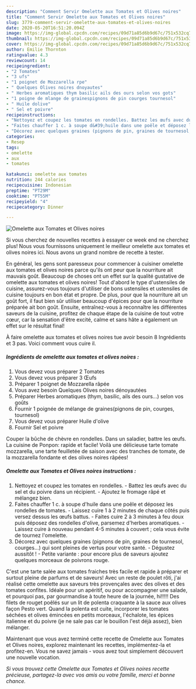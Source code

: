 ```yaml
---
description: "Comment Servir Omelette aux Tomates et Olives noires"
title: "Comment Servir Omelette aux Tomates et Olives noires"
slug: 3779-comment-servir-omelette-aux-tomates-et-olives-noires
date: 2020-05-20T16:51:20.094Z
image: https://img-global.cpcdn.com/recipes/09d71a85d6b9d67c/751x532cq70/omelette-aux-tomates-et-olives-noires-photo-principale-de-la-recette.jpg
thumbnail: https://img-global.cpcdn.com/recipes/09d71a85d6b9d67c/751x532cq70/omelette-aux-tomates-et-olives-noires-photo-principale-de-la-recette.jpg
cover: https://img-global.cpcdn.com/recipes/09d71a85d6b9d67c/751x532cq70/omelette-aux-tomates-et-olives-noires-photo-principale-de-la-recette.jpg
author: Emilie Thornton
ratingvalue: 4.3
reviewcount: 14
recipeingredient:
- "2 Tomates"
- "3 ufs"
- "1 poignet de Mozzarella rpe"
- " Quelques Olives noires dnoyautes"
- " Herbes aromatiques thym basilic ails des ours selon vos gots"
- "1 poigne de mlange de grainespignons de pin courges tournesol"
- " Huile dolive"
- " Sel et poivre"
recipeinstructions:
- "Nettoyez et coupez les tomates en rondelles. Battez les œufs avec du sel et du poivre dans un récipient. Ajoutez le fromage râpé et mélangez bien."
- "Faites chauffer 1 c. à soupe d&#39;huile dans une poêle et déposez les rondelles de tomates. Laissez cuire 1 à 2 minutes de chaque côtés puis versez dessus les œufs battus. Faites cuire 2 à 3 minutes à feu doux puis déposez des rondelles d&#39;olive, parsemez d&#39;herbes aromatiques. Laissez cuire à nouveau pendant 4-5 minutes à couvert ; cela vous évite de tournez l&#39;omelette."
- "Décorez avec quelques graines (pignons de pin, graines de tournesol, courges...) qui sont pleines de vertus pour votre santé. Dégustez aussitôt ! Petite variante : pour encore plus de saveurs ajoutez quelques morceaux de poivrons rouge."
categories:
- Resep
tags:
- omelette
- aux
- tomates

katakunci: omelette aux tomates 
nutrition: 244 calories
recipecuisine: Indonesian
preptime: "PT29M"
cooktime: "PT55M"
recipeyield: "4"
recipecategory: Dinner

---
```



![Omelette aux Tomates et Olives noires](https://img-global.cpcdn.com/recipes/09d71a85d6b9d67c/751x532cq70/omelette-aux-tomates-et-olives-noires-photo-principale-de-la-recette.jpg)

Si vous cherchez de nouvelles recettes à essayer ce week end ne cherchez plus! Nous vous fournissons uniquement le meilleur omelette aux tomates et olives noires ici. Nous avons un grand nombre de recette à tester.

En général, les gens sont paresseux pour commencer à cuisiner omelette aux tomates et olives noires parce qu'ils ont peur que la nourriture ait mauvais goût. Beaucoup de choses ont un effet sur la qualité gustative de omelette aux tomates et olives noires! Tout d'abord le type d'ustensiles de cuisine, assurez-vous toujours d'utiliser de bons ustensiles et ustensiles de cuisine toujours en bon état et propre. De plus, pour que la nourriture ait un goût fort, il faut bien sûr utiliser beaucoup d'épices pour que la nourriture préparée ait bon goût. Ensuite, entraînez-vous à reconnaître les différentes saveurs de la cuisine, profitez de chaque étape de la cuisine de tout votre cœur, car la sensation d'être excité, calme et sans hâte a également un effet sur le résultat final!

<!--inarticleads1-->

À faire omelette aux tomates et olives noires tue avoir besoin 8 Ingrédients et 3 pas. Voici comment vous cuire il.

##### Ingrédients de omelette aux tomates et olives noires :

1. Vous devez vous préparer 2 Tomates
1. Vous devez vous préparer 3 Œufs
1. Préparer 1 poignet de Mozzarella râpée
1. Vous avez besoin  Quelques Olives noires dénoyautées
1. Préparer  Herbes aromatiques (thym, basilic, ails des ours...) selon vos goûts
1. Fournir 1 poignée de mélange de graines(pignons de pin, courges, tournesol)
1. Vous devez vous préparer  Huile d&#39;olive
1. Fournir  Sel et poivre


Couper la bûche de chèvre en rondelles. Dans un saladier, battre les œufs. La cuisine de Ponpon: rapide et facile! Voilà une délicieuse tarte tomate mozzarella, une tarte feuilletée de saison avec des tranches de tomate, de la mozzarella fondante et des olives noires râpées! 

<!--inarticleads2-->

##### Omelette aux Tomates et Olives noires instructions :

1. Nettoyez et coupez les tomates en rondelles. - Battez les œufs avec du sel et du poivre dans un récipient. - Ajoutez le fromage râpé et mélangez bien.
1. Faites chauffer 1 c. à soupe d&#39;huile dans une poêle et déposez les rondelles de tomates. - Laissez cuire 1 à 2 minutes de chaque côtés puis versez dessus les œufs battus. - Faites cuire 2 à 3 minutes à feu doux puis déposez des rondelles d&#39;olive, parsemez d&#39;herbes aromatiques. - Laissez cuire à nouveau pendant 4-5 minutes à couvert ; cela vous évite de tournez l&#39;omelette.
1. Décorez avec quelques graines (pignons de pin, graines de tournesol, courges...) qui sont pleines de vertus pour votre santé. - Dégustez aussitôt ! - Petite variante : pour encore plus de saveurs ajoutez quelques morceaux de poivrons rouge.


C&#39;est une tarte salée aux tomates fraiches très facile et rapide à préparer et surtout pleine de parfums et de saveurs! Avec un reste de poulet rôti, j&#39;ai réalisé cette omelette aux saveurs très provençales avec des olives et des tomates confites. Idéale pour un apéritif, ou pour accompagner une salade, et pourquoi pas, par gourmandise à toute heure de la journée, hi!!!!! Des filets de rouget poêlés sur un lit de polenta craquante à la sauce aux olives façon Pesto vert. Quand la polenta est cuite, incorporer les tomates séchées et olives émincées en petits morceaux, l&#39;échalote, les épices italienne et du poivre (je ne sale pas car le bouillon l&#39;est déjà assez), bien mélanger. 

<!--inarticleads1-->

<p>
Maintenant que vous avez terminé cette recette de Omelette aux Tomates et Olives noires, explorez maintenant les recettes, implémentez-la et profitez-en. Vous ne savez jamais - vous avez tout simplement découvert une nouvelle vocation.
</p>

<p>
<i>Si vous trouvez cette Omelette aux Tomates et Olives noires recette précieuse, partagez-la avec vos amis ou votre famille, merci et bonne chance.</i>
</p>
